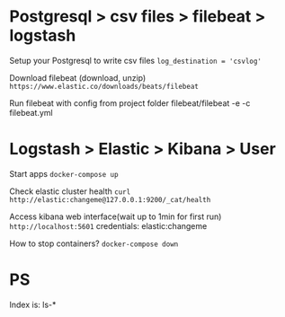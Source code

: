# Postgresql > csv files > filebeat > logstash
Setup your Postgresql to write csv files
`log_destination = 'csvlog'`

Download filebeat (download, unzip)
`https://www.elastic.co/downloads/beats/filebeat`

Run filebeat with config from project folder
filebeat/filebeat -e -c filebeat.yml


# Logstash > Elastic > Kibana > User
Start apps
`docker-compose up`

Check elastic cluster health
`curl http://elastic:changeme@127.0.0.1:9200/_cat/health`

Access kibana web interface(wait up to 1min for first run)
`http://localhost:5601`
credentials: elastic:changeme

How to stop containers?
`docker-compose down`

# PS
Index is: ls-*
